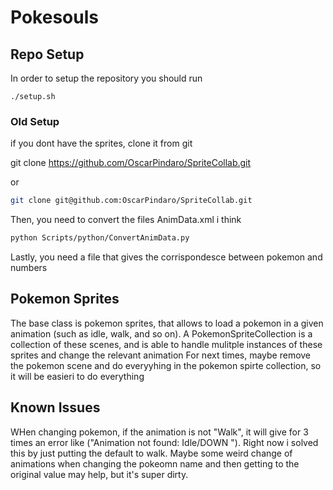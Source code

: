 # Pokesouls

## Repo Setup
In order to setup the repository you should run
```
./setup.sh
```

### Old Setup
if you dont have the sprites, clone it from git

git clone https://github.com/OscarPindaro/SpriteCollab.git

or
```bash
git clone git@github.com:OscarPindaro/SpriteCollab.git
```

Then, you need to convert the files AnimData.xml i think
```bash
python Scripts/python/ConvertAnimData.py
```
Lastly, you need a file that gives the corrispondesce between pokemon and numbers

## Pokemon Sprites
The base class is pokemon sprites, that allows to load a pokemon in a given animation (such as idle, walk, and so on).
A PokemonSpriteCollection is a collection of these scenes, and is able to handle mulitple instances of these sprites and change the relevant animation
For next times, maybe remove the pokemon scene and do everyyhing in the pokemon spirte collection, so it will be easieri to do everything

## Known Issues
WHen changing pokemon, if the animation is not "Walk", it will give for 3 times an error like ("Animation not found: Idle/DOWN "). Right now i solved this by just putting the default to walk. Maybe some weird change of animations when changing the pokeomn name and then getting to the original value may help, but it's super dirty.

